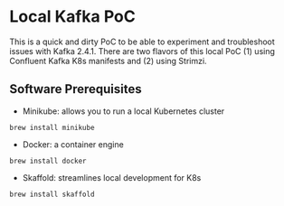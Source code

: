 # Local Kafka PoC

This is a quick and dirty PoC to be able to experiment and troubleshoot issues with Kafka 2.4.1. There are two flavors of this local PoC (1) using Confluent Kafka K8s manifests and (2) using Strimzi.

## Software Prerequisites
* Minikube: allows you to run a local Kubernetes cluster
```
brew install minikube
```
* Docker: a container engine
```
brew install docker
```
* Skaffold: streamlines local development for K8s
```
brew install skaffold
```
